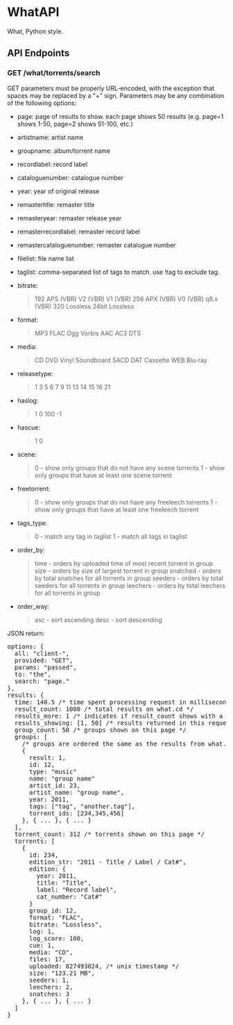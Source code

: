 # WhatAPI

What, Python style.

## API Endpoints

### GET /what/torrents/search

GET parameters must be properly URL-encoded, with the exception that spaces may be replaced by a "+" sign. Parameters may be any combination of the following options:

* page: page of results to show. each page shows 50 results (e.g. page=1 shows 1-50, page=2 shows 51-100, etc.)
* artistname: artist name
* groupname: album/torrent name
* recordlabel: record label
* cataloguenumber: catalogue number
* year: year of original release
* remastertitle: remaster title
* remasteryear: remaster release year
* remasterrecordlabel: remaster record label
* remastercataloguenumber: remaster catalogue number
* filelist: file name list
* taglist: comma-separated list of tags to match. use !tag to exclude tag.

* bitrate:
  > 192
  > APS (VBR)
  > V2 (VBR)
  > V1 (VBR)
  > 256
  > APX (VBR)
  > V0 (VBR)
  > q8.x (VBR)
  > 320
  > Lossless
  > 24bit Lossless

* format:
  > MP3
  > FLAC
  > Ogg Vorbis
  > AAC
  > AC3
  > DTS

* media:
  > CD
  > DVD
  > Vinyl
  > Soundboard
  > SACD
  > DAT
  > Cassette
  > WEB
  > Blu-ray

* releasetype:
  > 1
  > 3
  > 5
  > 6
  > 7
  > 9
  > 11
  > 13
  > 14
  > 15
  > 16
  > 21

* haslog:
  > 1
  > 0
  > 100
  > -1

* hascue:
  > 1
  > 0

* scene:
  > 0 - show only groups that do not have any scene torrents
  > 1 - show only groups that have at least one scene torrent

* freetorrent:
  > 0 - show only groups that do not have any freeleech torrents
  > 1 - show only groups that have at least one freeleech torrent

* tags_type: 
  > 0 - match any tag in taglist
  > 1 - match all tags in taglist

* order_by: 
  > time - orders by uploaded time of most recent torrent in group
  > size - orders by size of largest torrent in group
  > snatched - orders by total snatches for all torrents in group
  > seeders - orders by total seeders for all torrents in group
  > leechers - orders by total leechers for all torrents in group

* order_way:
  > asc - sort ascending
  > desc - sort descending
  
JSON return:

<pre>
options: {
  all: "client-",
  provided: "GET",
  params: "passed",
  to: "the",
  search: "page."
},
results: {
  time: 140.5 /* time spent processing request in milliseconds */
  result_count: 1000 /* total results on what.cd */
  results_more: 1 /* indicates if result_count shows with a + sign on the site. site shows 1000+ for pages 1-10, 1500+ for pages 11-20, 2000+ for pages 21-30, etc... n+, where n = 1000 + 500*floor((page-1)/10) */
  results_showing: [1, 50] /* results returned in this request (for pagination): [first, last] */
  group_count: 50 /* groups shown on this page */
  groups: [ 
    /* groups are ordered the same as the results from what.cd */
    {
      result: 1,
      id: 12,
      type: "music"
      name: "group name"
      artist_id: 23,
      artist_name: "group name",
      year: 2011,
      tags: ["tag", "another.tag"],
      torrent_ids: [234,345,456]
    }, { ... }, { ... }
  ],
  torrent_count: 312 /* torrents shown on this page */
  torrents: [
    {
      id: 234,
      edition_str: "2011 - Title / Label / Cat#",
      edition: {
        year: 2011,
        title: "Title",
        label: "Record label",
        cat_number: "Cat#"
      }
      group_id: 12,
      format: "FLAC",
      bitrate: "Lossless",
      log: 1,
      log_score: 100,
      cue: 1,
      media: "CD",
      files: 17,
      uploaded: 827493024, /* unix timestamp */
      size: "123.21 MB",
      seeders: 1,
      leechers: 2,
      snatches: 3
    }, { ... }, { ... }
  ]
}
</pre>